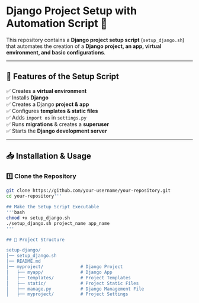 # Django Project Setup with Automation Script 🚀

This repository contains a **Django project setup script** (`setup_django.sh`) that automates the creation of a **Django project, an app, virtual environment, and basic configurations**.

---

## 📌 Features of the Setup Script
✅ Creates a **virtual environment**  
✅ Installs **Django**  
✅ Creates a Django **project & app**  
✅ Configures **templates & static files**  
✅ Adds `import os` in `settings.py`  
✅ Runs **migrations** & creates a **superuser**  
✅ Starts the **Django development server**  

---

## 📥 Installation & Usage

### 1️⃣ **Clone the Repository**
```bash
git clone https://github.com/your-username/your-repository.git
cd your-repository'''

## Make the Setup Script Executable
'''bash
chmod +x setup_django.sh
./setup_django.sh project_name app_name
'''

## 📂 Project Structure

setup-django/
│── setup_django.sh
│── README.md
│── myproject/              # Django Project
│   ├── myapp/              # Django App
│   ├── templates/          # Project Templates
│   ├── static/             # Project Static Files
│   ├── manage.py           # Django Management File
│   ├── myproject/          # Project Settings


